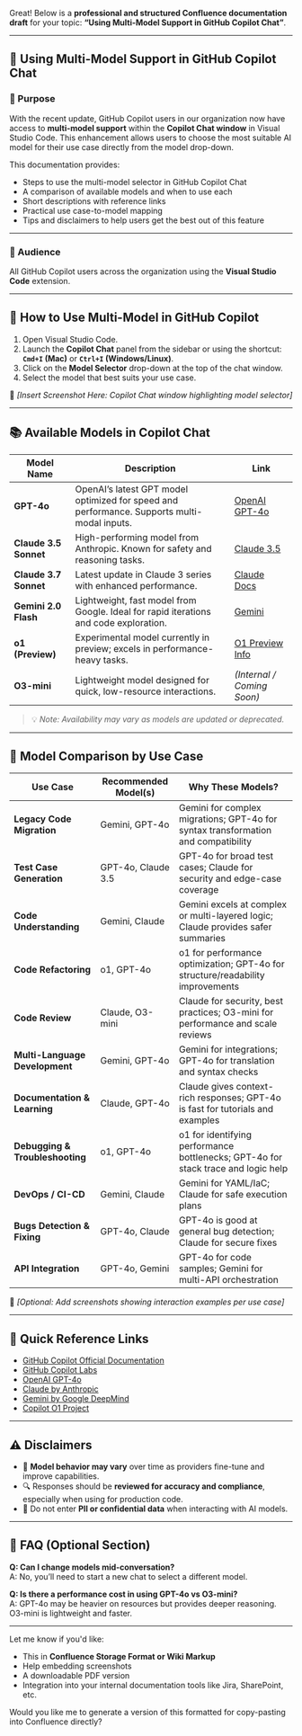 Great! Below is a **professional and structured Confluence documentation draft** for your topic: **“Using Multi-Model Support in GitHub Copilot Chat”**.

---

## 🧠 Using Multi-Model Support in GitHub Copilot Chat

### 📌 Purpose
With the recent update, GitHub Copilot users in our organization now have access to **multi-model support** within the **Copilot Chat window** in Visual Studio Code. This enhancement allows users to choose the most suitable AI model for their use case directly from the model drop-down.

This documentation provides:
- Steps to use the multi-model selector in GitHub Copilot Chat
- A comparison of available models and when to use each
- Short descriptions with reference links
- Practical use case-to-model mapping
- Tips and disclaimers to help users get the best out of this feature

---

### 👥 Audience
All GitHub Copilot users across the organization using the **Visual Studio Code** extension.

---

## 🚀 How to Use Multi-Model in GitHub Copilot

1. Open Visual Studio Code.
2. Launch the **Copilot Chat** panel from the sidebar or using the shortcut:  
   **`Cmd+I` (Mac)** or **`Ctrl+I` (Windows/Linux)**.
3. Click on the **Model Selector** drop-down at the top of the chat window.
4. Select the model that best suits your use case.

📸 *[Insert Screenshot Here: Copilot Chat window highlighting model selector]*

---

## 📚 Available Models in Copilot Chat

| Model Name         | Description                                                                 | Link |
|--------------------|-----------------------------------------------------------------------------|------|
| **GPT-4o**         | OpenAI’s latest GPT model optimized for speed and performance. Supports multi-modal inputs. | [OpenAI GPT-4o](https://openai.com/index/gpt-4o) |
| **Claude 3.5 Sonnet** | High-performing model from Anthropic. Known for safety and reasoning tasks.         | [Claude 3.5](https://www.anthropic.com/index/claude-3) |
| **Claude 3.7 Sonnet** | Latest update in Claude 3 series with enhanced performance.                           | [Claude Docs](https://docs.anthropic.com/claude) |
| **Gemini 2.0 Flash** | Lightweight, fast model from Google. Ideal for rapid iterations and code exploration. | [Gemini](https://deepmind.google/technologies/gemini/) |
| **o1 (Preview)**   | Experimental model currently in preview; excels in performance-heavy tasks.  | [O1 Preview Info](https://githubnext.com/projects/copilot-o1/) |
| **O3-mini**        | Lightweight model designed for quick, low-resource interactions.             | *(Internal / Coming Soon)* |

> 💡 *Note: Availability may vary as models are updated or deprecated.*

---

## 🧭 Model Comparison by Use Case

| Use Case                        | Recommended Model(s)        | Why These Models?                                                                 |
|--------------------------------|-----------------------------|------------------------------------------------------------------------------------|
| **Legacy Code Migration**      | Gemini, GPT-4o              | Gemini for complex migrations; GPT-4o for syntax transformation and compatibility |
| **Test Case Generation**       | GPT-4o, Claude 3.5          | GPT-4o for broad test cases; Claude for security and edge-case coverage           |
| **Code Understanding**         | Gemini, Claude              | Gemini excels at complex or multi-layered logic; Claude provides safer summaries  |
| **Code Refactoring**           | o1, GPT-4o                  | o1 for performance optimization; GPT-4o for structure/readability improvements     |
| **Code Review**                | Claude, O3-mini             | Claude for security, best practices; O3-mini for performance and scale reviews     |
| **Multi-Language Development** | Gemini, GPT-4o              | Gemini for integrations; GPT-4o for translation and syntax checks                  |
| **Documentation & Learning**   | Claude, GPT-4o              | Claude gives context-rich responses; GPT-4o is fast for tutorials and examples     |
| **Debugging & Troubleshooting**| o1, GPT-4o                  | o1 for identifying performance bottlenecks; GPT-4o for stack trace and logic help  |
| **DevOps / CI-CD**             | Gemini, Claude              | Gemini for YAML/IaC; Claude for safe execution plans                              |
| **Bugs Detection & Fixing**    | GPT-4o, Claude              | GPT-4o is good at general bug detection; Claude for secure fixes                   |
| **API Integration**            | GPT-4o, Gemini              | GPT-4o for code samples; Gemini for multi-API orchestration                        |

📸 *[Optional: Add screenshots showing interaction examples per use case]*

---

## 🔗 Quick Reference Links

- [GitHub Copilot Official Documentation](https://docs.github.com/copilot)
- [GitHub Copilot Labs](https://githubnext.com/projects/copilot-labs/)
- [OpenAI GPT-4o](https://openai.com/index/gpt-4o)
- [Claude by Anthropic](https://www.anthropic.com/)
- [Gemini by Google DeepMind](https://deepmind.google/technologies/gemini/)
- [Copilot O1 Project](https://githubnext.com/projects/copilot-o1/)

---

## ⚠️ Disclaimers

- 🔄 **Model behavior may vary** over time as providers fine-tune and improve capabilities.
- 🔍 Responses should be **reviewed for accuracy and compliance**, especially when using for production code.
- 🔐 Do not enter **PII or confidential data** when interacting with AI models.

---

## 🙋 FAQ (Optional Section)

**Q: Can I change models mid-conversation?**  
A: No, you’ll need to start a new chat to select a different model.

**Q: Is there a performance cost in using GPT-4o vs O3-mini?**  
A: GPT-4o may be heavier on resources but provides deeper reasoning. O3-mini is lightweight and faster.

---

Let me know if you'd like:
- This in **Confluence Storage Format or Wiki Markup**
- Help embedding screenshots
- A downloadable PDF version
- Integration into your internal documentation tools like Jira, SharePoint, etc.

Would you like me to generate a version of this formatted for copy-pasting into Confluence directly?
